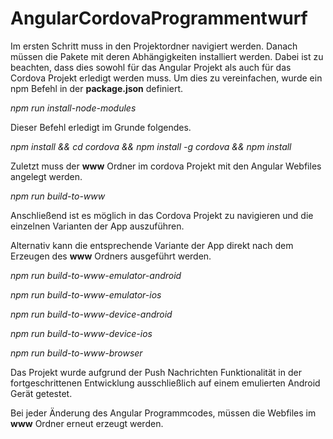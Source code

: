 # AngularCordovaProgrammentwurf

Im ersten Schritt muss in den Projektordner navigiert werden. Danach müssen die Pakete mit deren Abhängigkeiten installiert werden. Dabei ist zu beachten, dass dies sowohl für das Angular Projekt als auch für das Cordova Projekt erledigt werden muss. Um dies zu vereinfachen, wurde ein npm Befehl in der **package.json** definiert.

*npm run install-node-modules*

Dieser Befehl erledigt im Grunde folgendes.

*npm install && cd cordova && npm install -g cordova && npm install*

Zuletzt muss der **www** Ordner im cordova Projekt mit den Angular Webfiles angelegt werden.

*npm run build-to-www*

Anschließend ist es möglich in das Cordova Projekt zu navigieren und die einzelnen Varianten der App auszuführen.

Alternativ kann die entsprechende Variante der App direkt nach dem Erzeugen des **www** Ordners ausgeführt werden.

*npm run build-to-www-emulator-android*

*npm run build-to-www-emulator-ios*

*npm run build-to-www-device-android*

*npm run build-to-www-device-ios*

*npm run build-to-www-browser*

Das Projekt wurde aufgrund der Push Nachrichten Funktionalität in der fortgeschrittenen Entwicklung ausschließlich auf einem emulierten Android Gerät getestet.

Bei jeder Änderung des Angular Programmcodes, müssen die Webfiles im **www** Ordner erneut erzeugt werden.
